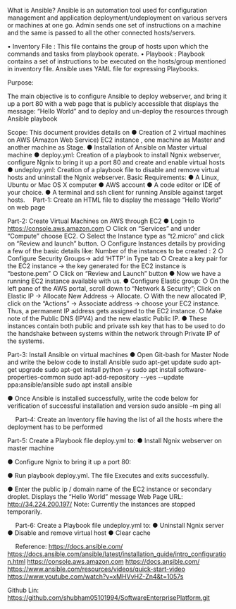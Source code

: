 
What is Ansible?
Ansible is an automation tool used for configuration management and application deployment/undeployment on various servers or machines at one go.
Admin sends one set of instructions on a machine and the same is passed to all the other connected hosts/servers.
                
•	Inventory File : This file contains the group of hosts upon which the commands and tasks from playbook operate.
•	Playbook : Playbook contains a set of instructions to be executed on the hosts/group mentioned in inventory file. Ansible uses YAML file for expressing Playbooks.

Purpose:

The main objective is to configure Ansible to deploy webserver, and bring it up a port 80 with a web page that is publicly accessible that displays the message: “Hello World” and to deploy and un-deploy the resources through Ansible playbook

Scope: This document provides details on
●	Creation of 2 virtual machines on AWS (Amazon Web Service) EC2 instance , one machine as Master and another machine as Stage.
●	Installation of Ansible on Master virtual machine
●	deploy.yml: Creation of a playbook to install Ngnix webserver, configure Ngnix to bring it up a port 80 and create and enable virtual hosts
●	undeploy.yml: Creation of a playbook file to disable and remove virtual hosts and uninstall the Ngnix webserver.
Basic Requirements:
●	A Linux, Ubuntu or Mac OS X computer 
●	AWS account
●	A code editor or IDE of your choice.
●	A terminal and ssh client for running Ansible against target hosts. 
Part-1: Create an HTML file to display the message “Hello World” on web page

 

Part-2: Create Virtual Machines on AWS through EC2
●	Login to https://console.aws.amazon.com
○	Click on “Services” and under “Compute” choose EC2.
○	Select the Instance type as “t2.micro” and click on “Review and launch” button.
○	Configure Instances details by providing a few of the basic details like:
Number of the instances to be created : 2
○	Configure Security Groups→ add ‘HTTP’ in Type tab
○	Create a key pair for the EC2 instance → the key generated for the EC2 instance is “bestone.pem”
○	Click on “Review and Launch” button
●	Now we have a running EC2 instance available with us.
●	Configure Elastic group:
○	On the left pane of the AWS portal, scroll down to “Network & Security”; Click on Elastic IP → Allocate New Address → Allocate.
○	With the new allocated IP, click on the “Actions” → Associate address → choose your EC2 instance. Thus, a permanent IP address gets assigned to the EC2 instance.
○	Make note of the Public DNS (IPV4) and the new elastic Public IP.
●	These instances contain both public and private ssh key that has to be used to do the handshake between systems within the network through Private IP of the systems.

Part-3: Install Ansible on virtual machines
●	Open Git-bash for Master Node and write the below code to install Ansible
sudo apt-get update
sudo apt-get upgrade
sudo apt-get install python -y
sudo apt install software-properties-common
sudo apt-add-repository --yes --update ppa:ansible/ansible
sudo apt install ansible

●	Once Ansible is installed successfully, write the code below for verification of successful installation and version
sudo ansible –m ping all


 
Part-4: Create an Inventory file having the list of all the hosts where the deployment has to be performed
 

Part-5: Create a Playbook file deploy.yml to:
●	Install Ngnix webserver on master machine
 
●	Configure Ngnix to bring it up a port 80: 
 

●	Run playbook deploy.yml. The file Executes and exits successfully.
		 
●	Enter the public ip / domain name of the EC2 instance or secondary droplet. Displays the “Hello World” message
Web Page URL: http://34.224.200.197/
Note: Currently the instances are stopped temporarily.






 
Part-6: Create a Playbook file undeploy.yml to:
●	Uninstall Ngnix server
●	Disable and remove virtual host
●	Clear cache


 
Reference:
https://docs.ansible.com/
https://docs.ansible.com/ansible/latest/installation_guide/intro_configuration.html
https://console.aws.amazon.com
https://docs.ansible.com/
https://www.ansible.com/resources/videos/quick-start-video
https://www.youtube.com/watch?v=xMHVvHZ-Zn4&t=1057s

Github Lin:  https://github.com/shubham05101994/SoftwareEnterprisePlatform.git
